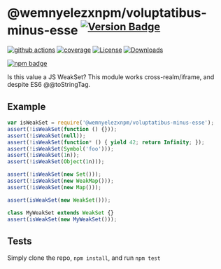 # @wemnyelezxnpm/voluptatibus-minus-esse <sup>[![Version Badge][npm-version-svg]][package-url]</sup>

[![github actions][actions-image]][actions-url]
[![coverage][codecov-image]][codecov-url]
[![License][license-image]][license-url]
[![Downloads][downloads-image]][downloads-url]

[![npm badge][npm-badge-png]][package-url]

Is this value a JS WeakSet? This module works cross-realm/iframe, and despite ES6 @@toStringTag.

## Example

```js
var isWeakSet = require('@wemnyelezxnpm/voluptatibus-minus-esse');
assert(!isWeakSet(function () {}));
assert(!isWeakSet(null));
assert(!isWeakSet(function* () { yield 42; return Infinity; });
assert(!isWeakSet(Symbol('foo')));
assert(!isWeakSet(1n));
assert(!isWeakSet(Object(1n)));

assert(!isWeakSet(new Set()));
assert(!isWeakSet(new WeakMap()));
assert(!isWeakSet(new Map()));

assert(isWeakSet(new WeakSet()));

class MyWeakSet extends WeakSet {}
assert(isWeakSet(new MyWeakSet()));
```

## Tests
Simply clone the repo, `npm install`, and run `npm test`

[package-url]: https://npmjs.org/package/@wemnyelezxnpm/voluptatibus-minus-esse
[npm-version-svg]: https://versionbadg.es/inspect-js/@wemnyelezxnpm/voluptatibus-minus-esse.svg
[deps-svg]: https://david-dm.org/inspect-js/@wemnyelezxnpm/voluptatibus-minus-esse.svg
[deps-url]: https://david-dm.org/inspect-js/@wemnyelezxnpm/voluptatibus-minus-esse
[dev-deps-svg]: https://david-dm.org/inspect-js/@wemnyelezxnpm/voluptatibus-minus-esse/dev-status.svg
[dev-deps-url]: https://david-dm.org/inspect-js/@wemnyelezxnpm/voluptatibus-minus-esse#info=devDependencies
[npm-badge-png]: https://nodei.co/npm/@wemnyelezxnpm/voluptatibus-minus-esse.png?downloads=true&stars=true
[license-image]: https://img.shields.io/npm/l/@wemnyelezxnpm/voluptatibus-minus-esse.svg
[license-url]: LICENSE
[downloads-image]: https://img.shields.io/npm/dm/@wemnyelezxnpm/voluptatibus-minus-esse.svg
[downloads-url]: https://npm-stat.com/charts.html?package=@wemnyelezxnpm/voluptatibus-minus-esse
[codecov-image]: https://codecov.io/gh/inspect-js/@wemnyelezxnpm/voluptatibus-minus-esse/branch/main/graphs/badge.svg
[codecov-url]: https://app.codecov.io/gh/inspect-js/@wemnyelezxnpm/voluptatibus-minus-esse/
[actions-image]: https://img.shields.io/endpoint?url=https://github-actions-badge-u3jn4tfpocch.runkit.sh/inspect-js/@wemnyelezxnpm/voluptatibus-minus-esse
[actions-url]: https://github.com/wemnyelezxnpm/voluptatibus-minus-esse/actions
